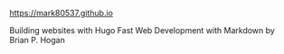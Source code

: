 https://mark80537.github.io

Building websites with Hugo
Fast Web Development with Markdown
by Brian P. Hogan 
